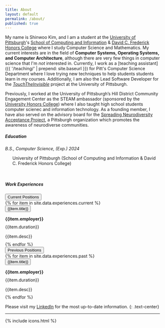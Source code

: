 ```yaml
---
title: About
layout: default
permalink: /about/
published: true
---
```


<style>
  h6,h6{
    margin-bottom: 0 !important;
  }
  ul{list-style: none;}
</style>

My name is Shinwoo Kim, and I am a student at the [University of Pittsburgh](https://pitt.edu)'s [School of Computing and Information](https://sci.pitt.edu) & [David C. Frederick Honors College](https://www.frederickhonors.pitt.edu/) where I study Computer Science and Mathematics. My current interests are in the field of **Computer Systems, Operating Systems, and Computer Architecture**, although there are very few things in computer science that I'm _not_ interested in. Currently, I work as a [teaching assistant]({{ '/teaching/' | prepend: site.baseurl }}) for Pitt's Computer Science Department where I love trying new techniques to help students students learn in my courses. Additionally, I am also the Lead Software Developer for the [_TouchTheInvisible_](https://touchtheinvisible.com) project at the University of Pittsburgh.

Previously, I worked at the University of Pittsburgh’s Hill District Community Engagement Center as the STEAM ambassador (sponsored by the [University Honors College](https://www.frederickhonors.pitt.edu/)) where I also taught high school students computer scienec and information technology. As a founding member, I have also served on the advisory board for the [Spreading Neurodiversity Acceptance Project](https://snapfse.com/), a Pittsburgh organization which promotes the awareness of neurodiverse communities.<span class="endmark"></span>


##### **Education**

###### <i class="pitt-icon"></i>B.S., Computer Science, (Exp.) 2024
- University of Pittsburgh (School of Computing and Information & David C. Frederick Honors College)

<br>

##### **Work Experiences**

<div class="accordion accordion-flush border mb-0" id="accordionExperiences">
  <div class="accordion-item">
    <div class="accordion-header">
      <button
        class="accordion-button collapsed"
        type="button"
        data-bs-toggle="collapse"
        data-bs-target="#currentPositions"
        aria-expanded="false"
        aria-controls="currentPositions"
      >
        <div class="fw-bold">Current Positions</div>
      </button>
    </div>
    <div
      id="currentPositions"
      class="accordion-collapse collapse"
      aria-labelledby="currentPositions"
    >
      <div class="accordion-body">
        <div class="accordion accordion-flush mb-0" id="currPos">
          {% for item in site.data.experiences.current %}
          <div class="accordion-item accordion-header">
            <button
              class="accordion-button collapsed"
              type="button"
              data-bs-toggle="collapse"
              data-bs-target="#collapse{{item.id}}"
              aria-expanded="false"
              aria-controls="collapse{{item.id}}"
            >
              <div>{{item.title}}</div>
            </button>
          </div>
          <div
            id="collapse{{item.id}}"
            class="accordion-collapse collapse"
            aria-labelledby="Acc_{{item.id}}"
          >
            <div class="accordion-body">
              <div class="d-flex flex-column justify-content-between mb-3">
                <div class="d-md-flex justify-content-between mb-3">
                  <div class="flex-grow-1">
                    <p class="subheading mb-1">
                      <strong markdown="1">{{item.employer}}</strong>
                    </p>
                  </div>
                  <div class="flex-shrink-0">
                    <span class="text-pr  imary">{{item.duration}}</span>
                  </div>
                </div>
                <p class="mb-0" markdown="1">{{item.desc}}</p>
              </div>
            </div>
          </div>
          {% endfor %}
        </div>
      </div>
    </div>
  </div>
  <div class="accordion-item">
    <div class="accordion-header">
      <button
        class="accordion-button collapsed"
        type="button"
        data-bs-toggle="collapse"
        data-bs-target="#previousPositions"
        aria-expanded="false"
        aria-controls="previousPositions"
      >
        <div class="fw-bold">Previous Positions</div>
      </button>
    </div>
    <div
      id="previousPositions"
      class="accordion-collapse collapse"
      aria-labelledby="previousPositions"
    >
      <div class="accordion-body">
        <div class="accordion accordion-flush mb-0" id="prevPos">
            {% for item in site.data.experiences.past %}
            <div class="accordion-item accordion-header">
              <button
                class="accordion-button collapsed"
                type="button"
                data-bs-toggle="collapse"
                data-bs-target="#collapse{{item.id}}"
                aria-expanded="false"
                aria-controls="collapse{{item.id}}"
              >
                <div>{{item.title}}</div>
              </button>
            </div>
            <div
              id="collapse{{item.id}}"
              class="accordion-collapse collapse"
              aria-labelledby="Acc_{{item.id}}"
            >
              <div class="accordion-body">
                <div class="d-flex flex-column justify-content-between mb-3">
                  <div class="d-md-flex justify-content-between mb-3">
                    <div class="flex-grow-1">
                      <p class="subheading mb-1">
                        <strong markdown="1">{{item.employer}}</strong>
                      </p>
                    </div>
                    <div class="flex-shrink-0">
                      <span class="text-primary">{{item.duration}}</span>
                    </div>
                  </div>
                  <p class="mb-0" markdown="1">{{item.desc}}</p>
                </div>
              </div>
            </div>
            {% endfor %}
          </div>
      </div>
    </div>
  </div>
</div>

Please visit my [LinkedIn](https://linkedin.com/in/kimshinwoo) for the most up-to-date information. 
{: .text-center}

---

{% include icons.html %}


<style>
  p{margin-bottom: 0.55rem !important;}
</style>